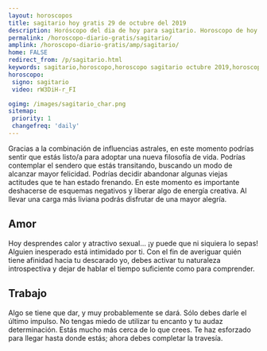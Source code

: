 ```yaml
---
layout: horoscopos
title: sagitario hoy gratis 29 de octubre del 2019 
description: Horóscopo del dia de hoy para sagitario. Horoscopo de hoy 29 de octubre del 2019. Las predicciones de amor, trabajo, vida personal gratis.
permalink: /horoscopo-diario-gratis/sagitario/
amplink: /horoscopo-diario-gratis/amp/sagitario/
home: FALSE
redirect_from: /p/sagitario.html
keywords: sagitario,horoscopo,horoscopo sagitario octubre 2019,horoscopo sagitario hoy,tarot sagitario octubre 2019,horoscopo sagitario,tarot sagitario hoy,horoscopo de hoy,horoscopo diario,tarot del amor,horoscopo de hoy sagitario,horoscopo diario del tarot, Horoscopo de hoy sagitario 29 de octubre del 2019,horóscopo del día, el horoscopo de hoy
horoscopo:
 signo: sagitario
 video: rW3DiH-r_FI

ogimg: /images/sagitario_char.png
sitemap:
 priority: 1
 changefreq: 'daily'
---
```



Gracias a la combinación de influencias astrales, en este momento podrías sentir que estás listo/a para adoptar una nueva filosofía de vida. Podrías contemplar el sendero que estás transitando, buscando un modo de alcanzar mayor felicidad. Podrías decidir abandonar algunas viejas actitudes que te han estado frenando. En este momento es importante deshacerse de esquemas negativos y liberar algo de energía creativa. Al llevar una carga más liviana podrás disfrutar de una mayor alegría.

## Amor

Hoy desprendes calor y atractivo sexual... ¡y puede que ni siquiera lo sepas! Alguien inesperado está intimidado por ti. Con el fin de averiguar quién tiene afinidad hacia tu descarado yo, debes activar tu naturaleza introspectiva y dejar de hablar el tiempo suficiente como para comprender.

## Trabajo

Algo se tiene que dar, y muy probablemente se dará. Sólo debes darle el último impulso. No tengas miedo de utilizar tu encanto y tu audaz determinación. Estás mucho más cerca de lo que crees. Te haz esforzado para llegar hasta donde estás; ahora debes completar la travesía.